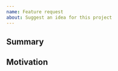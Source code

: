 ```yaml
---
name: Feature request
about: Suggest an idea for this project
---
```


## Summary
<!-- Describe the feature -->

## Motivation
<!-- Why is this feature useful? -->
